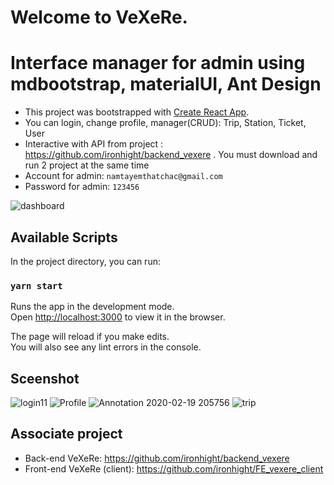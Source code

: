 # Welcome to VeXeRe.

# Interface manager for admin using mdbootstrap, materialUI, Ant Design

- This project was bootstrapped with [Create React App](https://github.com/facebook/create-react-app).
- You can login, change profile, manager(CRUD): Trip, Station, Ticket, User
- Interactive with API from project : https://github.com/ironhight/backend_vexere . You must download and run 2 project at the same time
- Account for admin: `namtayemthatchac@gmail.com`
- Password for admin: `123456`

![dashboard](https://user-images.githubusercontent.com/56241790/74538037-de6df880-4f6d-11ea-8a79-fc086dec6b51.png)

## Available Scripts

In the project directory, you can run:

### `yarn start`

Runs the app in the development mode.<br />
Open [http://localhost:3000](http://localhost:3000) to view it in the browser.

The page will reload if you make edits.<br />
You will also see any lint errors in the console.

## Sceenshot

![login11](https://user-images.githubusercontent.com/56241790/74538184-3d337200-4f6e-11ea-9c97-617605e2f6eb.png)
![Profile](https://user-images.githubusercontent.com/56241790/74538199-445a8000-4f6e-11ea-80a6-d38e6f38c6f0.png)
![Annotation 2020-02-19 205756](https://user-images.githubusercontent.com/56241790/74841045-9595b580-535a-11ea-9d97-908823a41215.png)
![trip](https://user-images.githubusercontent.com/56241790/74538210-491f3400-4f6e-11ea-92d1-770f1ab91155.png)

## Associate project

- Back-end VeXeRe: https://github.com/ironhight/backend_vexere
- Front-end VeXeRe (client): https://github.com/ironhight/FE_vexere_client
